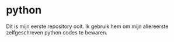 # python
Dit is mijn eerste repository ooit. Ik gebruik hem om mijn allereerste zelfgeschreven python codes te bewaren.

